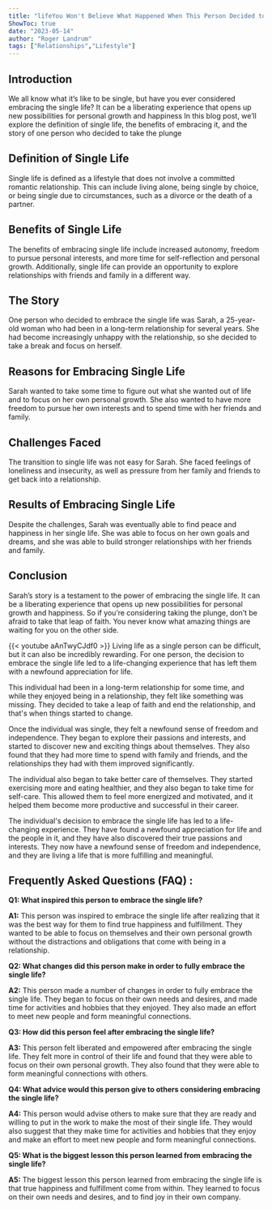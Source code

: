 ```yaml
---
title: "lifeYou Won't Believe What Happened When This Person Decided to Embrace the Single Life!"
ShowToc: true 
date: "2023-05-14"
author: "Roger Landrum" 
tags: ["Relationships","Lifestyle"]
---
```

## Introduction

We all know what it’s like to be single, but have you ever considered embracing the single life? It can be a liberating experience that opens up new possibilities for personal growth and happiness In this blog post, we’ll explore the definition of single life, the benefits of embracing it, and the story of one person who decided to take the plunge

## Definition of Single Life

Single life is defined as a lifestyle that does not involve a committed romantic relationship. This can include living alone, being single by choice, or being single due to circumstances, such as a divorce or the death of a partner.

## Benefits of Single Life

The benefits of embracing single life include increased autonomy, freedom to pursue personal interests, and more time for self-reflection and personal growth. Additionally, single life can provide an opportunity to explore relationships with friends and family in a different way.

## The Story

One person who decided to embrace the single life was Sarah, a 25-year-old woman who had been in a long-term relationship for several years. She had become increasingly unhappy with the relationship, so she decided to take a break and focus on herself.

## Reasons for Embracing Single Life

Sarah wanted to take some time to figure out what she wanted out of life and to focus on her own personal growth. She also wanted to have more freedom to pursue her own interests and to spend time with her friends and family.

## Challenges Faced

The transition to single life was not easy for Sarah. She faced feelings of loneliness and insecurity, as well as pressure from her family and friends to get back into a relationship.

## Results of Embracing Single Life

Despite the challenges, Sarah was eventually able to find peace and happiness in her single life. She was able to focus on her own goals and dreams, and she was able to build stronger relationships with her friends and family.

## Conclusion

Sarah’s story is a testament to the power of embracing the single life. It can be a liberating experience that opens up new possibilities for personal growth and happiness. So if you’re considering taking the plunge, don’t be afraid to take that leap of faith. You never know what amazing things are waiting for you on the other side.

{{< youtube aAnTwyCJdf0 >}} 
Living life as a single person can be difficult, but it can also be incredibly rewarding. For one person, the decision to embrace the single life led to a life-changing experience that has left them with a newfound appreciation for life.

This individual had been in a long-term relationship for some time, and while they enjoyed being in a relationship, they felt like something was missing. They decided to take a leap of faith and end the relationship, and that's when things started to change.

Once the individual was single, they felt a newfound sense of freedom and independence. They began to explore their passions and interests, and started to discover new and exciting things about themselves. They also found that they had more time to spend with family and friends, and the relationships they had with them improved significantly.

The individual also began to take better care of themselves. They started exercising more and eating healthier, and they also began to take time for self-care. This allowed them to feel more energized and motivated, and it helped them become more productive and successful in their career.

The individual's decision to embrace the single life has led to a life-changing experience. They have found a newfound appreciation for life and the people in it, and they have also discovered their true passions and interests. They now have a newfound sense of freedom and independence, and they are living a life that is more fulfilling and meaningful.

## Frequently Asked Questions (FAQ) :
**Q1: What inspired this person to embrace the single life?**

**A1:** This person was inspired to embrace the single life after realizing that it was the best way for them to find true happiness and fulfillment. They wanted to be able to focus on themselves and their own personal growth without the distractions and obligations that come with being in a relationship.

**Q2: What changes did this person make in order to fully embrace the single life?**

**A2:** This person made a number of changes in order to fully embrace the single life. They began to focus on their own needs and desires, and made time for activities and hobbies that they enjoyed. They also made an effort to meet new people and form meaningful connections.

**Q3: How did this person feel after embracing the single life?**

**A3:** This person felt liberated and empowered after embracing the single life. They felt more in control of their life and found that they were able to focus on their own personal growth. They also found that they were able to form meaningful connections with others.

**Q4: What advice would this person give to others considering embracing the single life?**

**A4:** This person would advise others to make sure that they are ready and willing to put in the work to make the most of their single life. They would also suggest that they make time for activities and hobbies that they enjoy and make an effort to meet new people and form meaningful connections.

**Q5: What is the biggest lesson this person learned from embracing the single life?**

**A5:** The biggest lesson this person learned from embracing the single life is that true happiness and fulfillment come from within. They learned to focus on their own needs and desires, and to find joy in their own company.



